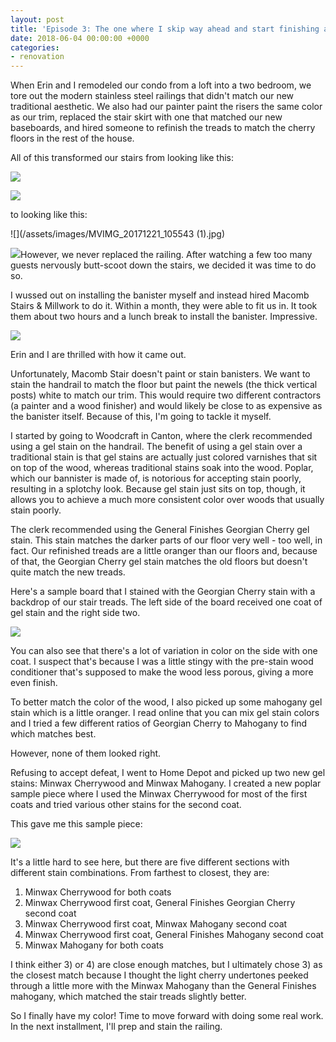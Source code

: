 ```yaml
---
layout: post
title: 'Episode 3: The one where I skip way ahead and start finishing a railing'
date: 2018-06-04 00:00:00 +0000
categories:
- renovation
---
```

When Erin and I remodeled our condo from a loft into a two bedroom, we tore out the modern stainless steel railings that didn't match our new traditional aesthetic. We also had our painter paint the risers the same color as our trim, replaced the stair skirt with one that matched our new baseboards, and hired someone to refinish the treads to match the cherry floors in the rest of the house.

All of this transformed our stairs from looking like this:

![](/assets/images/IMG_20170911_084712.jpg)

![](/assets/images/IMG_1473.jpg)

to looking like this:

![](/assets/images/MVIMG_20171221_105543 (1).jpg)

![](/assets/images/IMG_20180604_220235.jpg)However, we never replaced the railing. After watching a few too many guests nervously butt-scoot down the stairs, we decided it was time to do so.

I wussed out on installing the banister myself and instead hired Macomb Stairs & Millwork to do it. Within a month, they were able to fit us in. It took them about two hours and a lunch break to install the banister. Impressive.

![](/assets/images/IMG_20180604_172423.jpg)

Erin and I are thrilled with how it came out.

Unfortunately, Macomb Stair doesn't paint or stain banisters. We want to stain the handrail to match the floor but paint the newels (the thick vertical posts) white to match our trim. This would require two different contractors (a painter and a wood finisher) and would likely be close to as expensive as the banister itself. Because of this, I'm going to tackle it myself.

I started by going to Woodcraft in Canton, where the clerk recommended using a gel stain on the handrail. The benefit of using a gel stain over a traditional stain is that gel stains are actually just colored varnishes that sit on top of the wood, whereas traditional stains soak into the wood. Poplar, which our bannister is made of, is notorious for accepting stain poorly, resulting in a splotchy look. Because gel stain just sits on top, though, it allows you to achieve a much more consistent color over woods that usually stain poorly.

The clerk recommended using the General Finishes Georgian Cherry gel stain. This stain matches the darker parts of our floor very well - too well, in fact. Our refinished treads are a little oranger than our floors and, because of that, the Georgian Cherry gel stain matches the old floors but doesn't quite match the new treads.

Here's a sample board that I stained with the Georgian Cherry stain with a backdrop of our stair treads. The left side of the board received one coat of gel stain and the right side two.

![](/assets/images/IMG_20180604_192353.jpg)

You can also see that there's a lot of variation in color on the side with one coat. I suspect that's because I was a little stingy with the pre-stain wood conditioner that's supposed to make the wood less porous, giving a more even finish.

To better match the color of the wood, I also picked up some mahogany gel stain which is a little oranger. I read online that you can mix gel stain colors and I tried a few different ratios of Georgian Cherry to Mahogany to find which matches best.

However, none of them looked right.

Refusing to accept defeat, I went to Home Depot and picked up two new gel stains: Minwax Cherrywood and Minwax Mahogany. I created a new poplar sample piece where I used the Minwax Cherrywood for most of the first coats and tried various other stains for the second coat.

This gave me this sample piece:

![](/assets/images/IMG_20180609_145212.jpg)

It's a little hard to see here, but there are five different sections with different stain combinations. From farthest to closest, they are:

1. Minwax Cherrywood for both coats
2. Minwax Cherrywood first coat, General Finishes Georgian Cherry second coat
3. Minwax Cherrywood first coat, Minwax Mahogany second coat
4. Minwax Cherrywood first coat, General Finishes Mahogany second coat
5. Minwax Mahogany for both coats

I think either 3) or 4) are close enough matches, but I ultimately chose 3) as the closest match because I thought the light cherry undertones peeked through a little more with the Minwax Mahogany than the General Finishes mahogany, which matched the stair treads slightly better.

So I finally have my color! Time to move forward with doing some real work. In the next installment, I'll prep and stain the railing.

